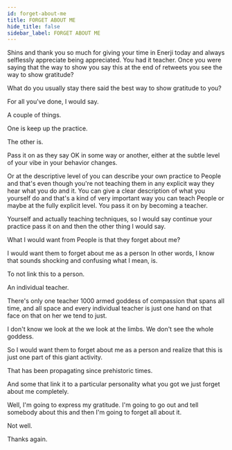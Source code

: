 ```yaml
---
id: forget-about-me
title: FORGET ABOUT ME
hide_title: false
sidebar_label: FORGET ABOUT ME
---
```

Shins and thank you so much for giving your time in Enerji today and always selflessly appreciate being appreciated. You had it teacher. Once you were saying that the way to show you say this at the end of retweets you see the way to show gratitude?

What do you usually stay there said the best way to show gratitude to you?

For all you've done, I would say.

A couple of things.

One is keep up the practice.

The other is.

Pass it on as they say OK in some way or another, either at the subtle level of your vibe in your behavior changes.

Or at the descriptive level of you can describe your own practice to People and that's even though you're not teaching them in any explicit way they hear what you do and it. You can give a clear description of what you yourself do and that's a kind of very important way you can teach People or maybe at the fully explicit level. You pass it on by becoming a teacher.

Yourself and actually teaching techniques, so I would say continue your practice pass it on and then the other thing I would say.

What I would want from People is that they forget about me?

I would want them to forget about me as a person In other words, I know that sounds shocking and confusing what I mean, is.

To not link this to a person.

An individual teacher.

There's only one teacher 1000 armed goddess of compassion that spans all time, and all space and every individual teacher is just one hand on that face on that on her we tend to just.

I don't know we look at the we look at the limbs. We don't see the whole goddess.

So I would want them to forget about me as a person and realize that this is just one part of this giant activity.

That has been propagating since prehistoric times.

And some that link it to a particular personality what you got we just forget about me completely.

Well, I'm going to express my gratitude. I'm going to go out and tell somebody about this and then I'm going to forget all about it.

Not well.

Thanks again.

